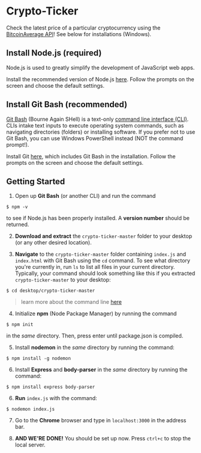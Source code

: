 # Crypto-Ticker
Check the latest price of a particular cryptocurrency using the [BitcoinAverage API](https://apiv2.bitcoinaverage.com/)! See below for installations (Windows).

## Install Node.js (required)
Node.js is used to greatly simplify the development of JavaScript web apps.

Install the recommended version of Node.js [here](https://nodejs.org/en/). Follow the prompts on the screen and choose the default settings.

## Install Git Bash (recommended)
[Git Bash](https://www.atlassian.com/git/tutorials/git-bash) (Bourne Again SHell) is a text-only [command line interface (CLI)](https://www.w3schools.com/whatis/whatis_cli.asp). CLIs intake text inputs to execute operating system commands, such as navigating directories (folders) or installing software. If you prefer not to use Git Bash, you can use Windows PowerShell instead (NOT the command prompt!).

Install Git [here](https://git-scm.com/downloads), which includes Git Bash in the installation. Follow the prompts on the screen and choose the default settings.

## Getting Started
1. Open up **Git Bash** (or another CLI) and run the command
```shell
$ npm -v
```
to see if Node.js has been properly installed. A **version number** should be returned.

2. **Download and extract** the `crypto-ticker-master` folder to your desktop (or any other desired location).

3. **Navigate** to the `crypto-ticker-master` folder containing `index.js` and `index.html` with Git Bash using the `cd` command. To see what directory you're currently in, run `ls` to list all files in your current directory. Typically, your command should look something like this if you extracted `crypto-ticker-master` to your desktop:
```shell
$ cd desktop/crypto-ticker-master
```
> learn more about the command line [here](https://www.w3schools.com/whatis/whatis_cli.asp)

4. Initialize **npm** (Node Package Manager) by running the command
```shell
$ npm init
```
in the *same* directory. Then, press enter until package.json is compiled.

5. Install **nodemon** in the *same* directory by running the command:
```shell
$ npm install -g nodemon
```

6. Install **Express** and **body-parser** in the *same* directory by running the command:
```shell
$ npm install express body-parser
```

6. **Run** `index.js` with the command:
```shell
$ nodemon index.js
```

7. Go to the **Chrome** browser and type in `localhost:3000` in the address bar.

8. **AND WE'RE DONE!** You should be set up now. Press `ctrl+c` to stop the local server.
